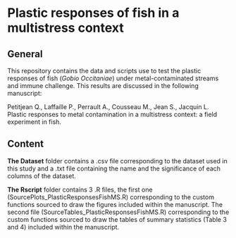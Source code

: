 # Plastic responses of fish in a multistress context
## General
This repository contains the data and scripts use to test the plastic responses of fish (_Gobio Occitaniae_) under metal-contaminated streams and immune challenge. This results are discussed in the following manuscript: 

Petitjean Q., Laffaille P., Perrault A., Cousseau M., Jean S., Jacquin L. Plastic responses to metal contamination in a multistress context: a field experiment in fish.

## Content

**The Dataset** folder contains a .csv file corresponding to the dataset used in this study and a .txt file containing the name and the significance of each columns of the dataset.

**The Rscript** folder contains 3 .R files, the first one (SourcePlots_PlasticResponsesFishMS.R) corresponding to the custom functions sourced to draw the figures included within the manuscript. The second file (SourceTables_PlasticResponsesFishMS.R) corresponding to the custom functions sourced to draw the tables of summary statistics (Table 3 and 4) included within the manuscript. 
